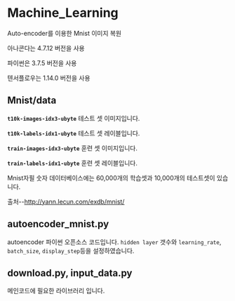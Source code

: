 # Machine_Learning
Auto-encoder를 이용한 Mnist 이미지 복원

아나콘다는 4.7.12 버전을 사용

파이썬은 3.7.5 버전을 사용

텐서플로우는 1.14.0 버전을 사용

## Mnist/data

  __`t10k-images-idx3-ubyte`__  테스트 셋 이미지입니다.

  __`t10k-labels-idx1-ubyte`__  테스트 셋 레이블입니다.

  __`train-images-idx3-ubyte`__ 훈련 셋 이미지입니다.

  __`train-labels-idx1-ubyte`__ 훈련 셋 레이블입니다.

  Mnist자필 숫자 데이터베이스에는 60,000개의 학습셋과 10,000개의 테스트셋이 있습니다.
  
  
  출처--http://yann.lecun.com/exdb/mnist/


## autoencoder_mnist.py

  autoencoder 파이썬 오픈소스 코드입니다.
  `hidden layer` 갯수와 `learning_rate`, `batch_size`, `display_step`등을 설정하였습니다.
 
## download.py, input_data.py
  
 메인코드에 필요한 라이브러리 입니다.
